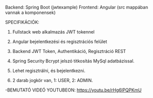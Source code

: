Backend: Spring Boot (jwtexample)
Frontend: Angular (src mappában vannak a komponensek)

SPECIFIKÁCIÓK:
1. Fullstack web alkalmazás JWT tokennel
2. Angular bejelentkezési és regisztrációs felület
3. Backend JWT Token, Authentikáció, Regisztráció REST
4. Spring Security Bcrypt jelszó titkosítás MySql adatbázissal.

5. Lehet regisztrálni, és bejelentkezni.
6. 2 darab jogkör van, 1: USER, 2: ADMIN.

-BEMUTATÓ VIDEÓ YOUTUBEON: https://youtu.be/rHg6lPQPKmU

